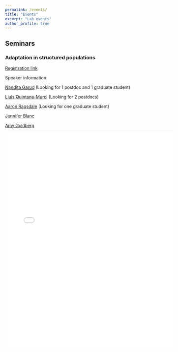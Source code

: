 ```yaml
---
permalink: /events/
title: "Events"
excerpt: "Lab events"
author_profile: true
---
```


## Seminars

### Adaptation in structured populations
[Registration link](https://mcgill.zoom.us/meeting/register/tZcqcuivrjguG9EP_IMKA9bD4Mwq5DB7eb9J)

Speaker information: 

[Nandita Garud](garud.eeb.ucla.edu) (Looking for 1 postdoc and 1 graduate student)

[Lluis Quintana-Murci](https://research.pasteur.fr/fr/team/human-evolutionary-genetics/) (Looking for 2 postdocs)

[Aaron Ragsdale](https://genetics.wisc.edu/staff/ragsdale-aaron/) (Looking for one graduate student)

[Jennifer Blanc](https://hgen.uchicago.edu/program/students/jennifer-blanc)

[Amy Goldberg](https://www.goldberglab.org/)


<embed src="{{ site.baseurl }}/files/Adaptation_in_structured_populations.pdf" width="550" height="700" type='application/pdf'> 